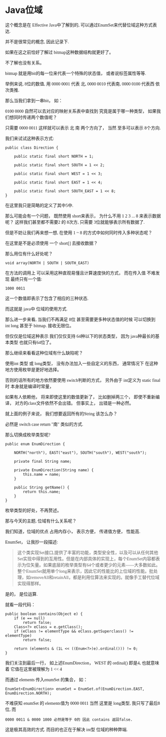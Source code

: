 # Java位域

<font face="微软雅黑">
这个概念是在 Effective Java中了解到的, 可以通过EnumSet来代替位域这种方式表达.

并不是很常见的概念, 因此记录下.

如果在这之前恰好了解过 bitmap这种数据结构就更好了。

不了解也没有关系。

bitmap 就是用bit的每一位来代表一个特殊的状态值， 或者说标签属性等等.

举例来说, 8位的数值, 用 0000 0001 代表 北, 0000 0010 代表南, 0000 0100 代表西 依次类推.

那么当我们拿到一串bit， 如：

0100 0000 自然可以去对应的映射关系表中查找到 究竟是属于哪一种类型， 如果我们想同时传递两个数值呢？

只需要 0000 0011 这样就可以表示 北 南 两个方向了， 当然 至多可以表示 8个方向.

我们来试试这种表示方式:

    public class Direction {

        public static final short NORTH = 1;

        public static final short SOUTH = 1 << 2;

        public static final short WEST = 1 << 3;

        public static final short EAST = 1 << 4;

        public static final short SOUTH_EAST = 1 << 8;
    }

在这里我只是简略的定义了其中5中.

那么可能会有一个问题， 既然使用 short来表示， 为什么不用 1 2 3 ... 8 来表示数据呢？ 这样我们甚至都不需要2 的 8次方, 只需要 3位就能够表示所有数据了.

但是不妨让我们再来想一想, 在使用 1 ~ 8 的方式中如何同时传入多种状态呢？

在这里是不是必须使用 一个 short[] 去接收数据？

那么用位有什么好处呢？

    void array(NORTH | SOUTH | SOUTH_EAST)

在方法的调用上 可以采用这种直观易懂且计算速度快的方式， 而在传入值 不难发现 最终只有一个值:

    1000 0011

这一个数值即表示了包含了相应的三种状态.

而这就是 java中 位域的使用方式.

那么进一步来看, 当我们不再满足 8位 甚至需要更多种状态值的时候 可以切换到 int long 甚至于 bitmap. 接收无限位。

但仅仅是位域这种表示 我们仅仅支持 64种以下的状态类型， 因为 java种最长的基本类型 也就只有64位了。

那么继续来看看这种位域有什么缺陷呢？

使用int 类型 或 long类型， 没有办法加入一些自定义的东西， 通常情况下 在这种地方使用枚举是更好地选择。

否则的话所有的地方依然要使用 switch判断的方式， 另外由于 int定义为 static final 时 本身就是编译时常量，

如果有人依赖他， 将来即使这里的数值更新了， 比如删掉两三个， 即使不重新编译， 对方的class文件依然不会出错。 但事实上， 出错是一种必然。

就上面的例子来说， 我们想要返回所有的String 该怎么办？

必然是 switch case return "南" 类似的方式.

那么切换成枚举类型呢?

    public enum EnumDirection {

        NORTH("north"), EAST("east"), SOUTH("south"), WEST("south");

        private final String name;

        private EnumDirection(String name) {
            this.name = name;
        }

        public String getName() {
            return this.name;
        }
    }

枚举类型的好处，不再赘述。

那与今天的主题, 位域有什么关系呢？

我们知道，位域的优点 占用内存小， 表示方便， 传递值方便， 性能高.

EnumSet， 让我抄一段描述:

> 这个类实现Set接口,提供了丰富的功能，类型安全性，以及可以从任何其他Set实现中得到的互用性。但是在内部具体的实现上，每个EnumSet内容都表示为位矢量。如果底层的枚举类型有64个或者更少的元素——大多数如此。整个EnumSet就用单个long来表示，因此它的性能比的上位域的性能。批处理，如removeAll和retainAll，都是利用位算法来实现的。就像手工替代位域实现得那样。

是的， 是位运算.

就看一段代码：

    public boolean contains(Object e) {
        if (e == null)
            return false;
        Class<?> eClass = e.getClass();
        if (eClass != elementType && eClass.getSuperclass() != elementType)
            return false;

        return (elements & (1L << ((Enum<?>)e).ordinal())) != 0;
    }

我们关注到最后一行， 如上述EnumDirection， WEST 的 ordinal() 即是4, 也就意味着 它值在这里被理解为 1 << 4

而通过 elements 传入enumSet 的集合， 如：

    EnumSet<EnumDirection> enumSet = EnumSet.of(EnumDirection.EAST, EnumDirection.NORTH);

不难获知 enumSet 的 elements值为 0000 0011 当然 这里是 long类型, 我只写了最后8位, 而

    0000 0011 & 0000 1000 必然是等于 0的 因此 contains 返回false.

这是极其高效的方式. 而目的也正在于解决 int型 位域的种种弊端.
</font>